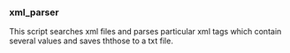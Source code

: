 ### xml_parser

This script searches xml files and parses particular xml tags which contain several values and saves ththose to a txt file.
